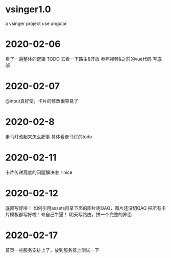 # vsinger1.0
a vsinger project use angular
# 2020-02-06
看了一遍整体的逻辑
TODO
去看一下路由&开放
参照视频&之前的vue代码
写底部
# 2020-02-07
@input真好使，卡片的修改很容易了
# 2020-02-8
走马灯改起来怎么肥事
具体看走马灯的todo
# 2020-02-11
卡片传递高度的问题解决啦！nice
# 2020-02-12
底部写好啦！
如何引用assets目录下面的图片呢QAQ，图片还没切QAQ
把所有卡片模板都写好啦！夸自己牛逼！
明天写路由，拼一个完整的界面
# 2020-02-17
首页一些服务安排上了，放到服务器上测试一下
